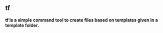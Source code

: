 ## tf
**tf is a simple command tool to create files based on templates given in a template folder.**